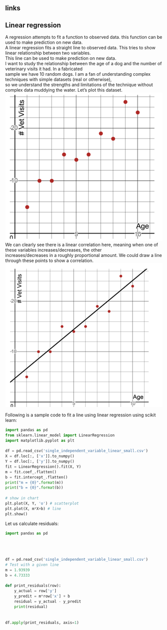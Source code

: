 ## links

## Linear regression
A regression attempts to fit a function to observed data. this function can be used to make prediction on new data.  
A linear regression fits a straight line to observed data. This tries to show linear relationship between two variables.  
This line can be used to make prediction on new data.  
I want to study the relationship between the age of a dog and the number of veterinary visits it had. In a fabricated    
sample we have 10 random dogs. I am a fan of understanding complex techniques with simple datasets (real or otherwise),  
so we understand the strengths and limitations of the technique without complex data muddying the water. Let’s plot this dataset.  
![](images/linear_regression.PNG)
We can clearly see there is a linear correlation here, meaning when one of these variables increases/decreases, the other  
increases/decreases in a roughly proportional amount. We could draw a line through these points to show a correlation.  
![](images/lin_reg_fit_line.PNG)

Following is a sample code to fit a line using linear regression using scikit learn:  
```python
import pandas as pd
from sklearn.linear_model import LinearRegression
import matplotlib.pyplot as plt

df = pd.read_csv('single_independent_variable_linear_small.csv')
X = df.loc[:, ['x']].to_numpy()
Y = df.loc[:, ['y']].to_numpy()
fit = LinearRegression().fit(X, Y)
m = fit.coef_.flatten()
b = fit.intercept_.flatten()
print("m = {0}".format(m))
print("b = {0}".format(b))

# show in chart
plt.plot(X, Y, 'o') # scatterplot
plt.plot(X, m*X+b) # line
plt.show()
```

Let us calculate residuals:
```python
import pandas as pd




df = pd.read_csv('single_independent_variable_linear_small.csv')
# Test with a given line
m = 1.93939
b = 4.73333

def print_residuals(row):
    y_actual = row['y']
    y_predit = m*row['x'] + b
    residual = y_actual - y_predit
    print(residual)


df.apply(print_residuals, axis=1)
```



